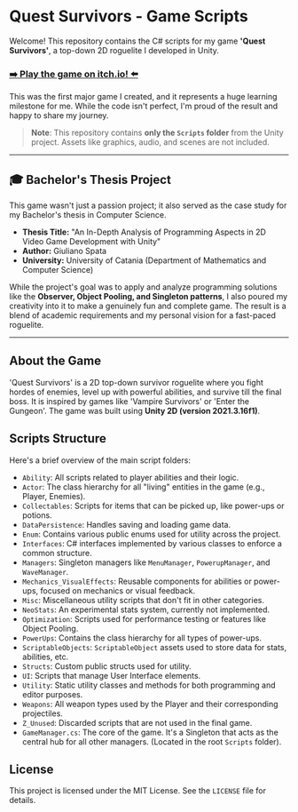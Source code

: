 # Quest Survivors - Game Scripts

Welcome! This repository contains the C# scripts for my game **'Quest Survivors'**, a top-down 2D roguelite I developed in Unity.

### [➡️ Play the game on itch.io! ⬅️](https://gexxo1.itch.io/questsurvivors)

This was the first major game I created, and it represents a huge learning milestone for me. While the code isn't perfect, I'm proud of the result and happy to share my journey.

> **Note**: This repository contains **only the `Scripts` folder** from the Unity project. Assets like graphics, audio, and scenes are not included.

---

## 🎓 Bachelor's Thesis Project

This game wasn't just a passion project; it also served as the case study for my Bachelor's thesis in Computer Science.

*   **Thesis Title:** "An In-Depth Analysis of Programming Aspects in 2D Video Game Development with Unity"
*   **Author:** Giuliano Spata
*   **University:** University of Catania (Department of Mathematics and Computer Science)

While the project's goal was to apply and analyze programming solutions like the **Observer, Object Pooling, and Singleton patterns**, I also poured my creativity into it to make a genuinely fun and complete game. The result is a blend of academic requirements and my personal vision for a fast-paced roguelite.

---

## About the Game

'Quest Survivors' is a 2D top-down survivor roguelite where you fight hordes of enemies, level up with powerful abilities, and survive till the final boss.
It is inspired by games like 'Vampire Survivors' or 'Enter the Gungeon'.
The game was built using **Unity 2D (version 2021.3.16f1)**.

## Scripts Structure

Here's a brief overview of the main script folders:

*   `Ability`: All scripts related to player abilities and their logic.
*   `Actor`: The class hierarchy for all "living" entities in the game (e.g., Player, Enemies).
*   `Collectables`: Scripts for items that can be picked up, like power-ups or potions.
*   `DataPersistence`: Handles saving and loading game data.
*   `Enum`: Contains various public enums used for utility across the project.
*   `Interfaces`: C# interfaces implemented by various classes to enforce a common structure.
*   `Managers`: Singleton managers like `MenuManager`, `PowerupManager`, and `WaveManager`.
*   `Mechanics_VisualEffects`: Reusable components for abilities or power-ups, focused on mechanics or visual feedback.
*   `Misc`: Miscellaneous utility scripts that don't fit in other categories.
*   `NeoStats`: An experimental stats system, currently not implemented.
*   `Optimization`: Scripts used for performance testing or features like Object Pooling.
*   `PowerUps`: Contains the class hierarchy for all types of power-ups.
*   `ScriptableObjects`: `ScriptableObject` assets used to store data for stats, abilities, etc.
*   `Structs`: Custom public structs used for utility.
*   `UI`: Scripts that manage User Interface elements.
*   `Utility`: Static utility classes and methods for both programming and editor purposes.
*   `Weapons`: All weapon types used by the Player and their corresponding projectiles.
*   `Z_Unused`: Discarded scripts that are not used in the final game.
*   `GameManager.cs`: The core of the game. It's a Singleton that acts as the central hub for all other managers. (Located in the root `Scripts` folder).

## License

This project is licensed under the MIT License. See the `LICENSE` file for details.